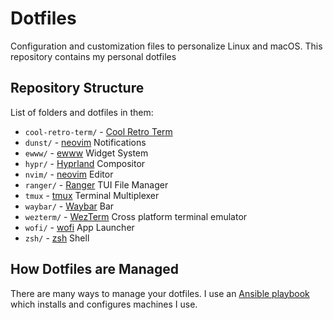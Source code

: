 # Dotfiles

Configuration and customization files to personalize Linux and macOS.
This repository contains my personal dotfiles

## Repository Structure

List of folders and dotfiles in them:

- `cool-retro-term/` - [Cool Retro Term](https://github.com/Swordfish90/cool-retro-term)
- `dunst/` - [neovim](https://wiki.archlinux.org/title/Dunst) Notifications
- `ewww/` - [ewww](https://github.com/elkowar/eww) Widget System
- `hypr/` - [Hyprland](https://hypr.land/) Compositor
- `nvim/` - [neovim](https://neovim.io/) Editor
- `ranger/` - [Ranger](https://wiki.archlinux.org/title/Ranger) TUI File Manager
- `tmux` - [tmux](https://github.com/tmux/tmux/wiki) Terminal Multiplexer
- `waybar/` - [Waybar](https://github.com/Alexays/Waybar) Bar
- `wezterm/` - [WezTerm](https://wezfurlong.org/wezterm/index.html) Cross platform terminal emulator
- `wofi/` - [wofi](https://github.com/fuzzybritches0/wofi) App Launcher
- `zsh/` - [zsh](https://www.zsh.org/) Shell


## How Dotfiles are Managed

There are many ways to manage your dotfiles. I use an
[Ansible playbook](https://github.com/justunsix/dotfiles-playbook)
which installs and configures machines I use.
